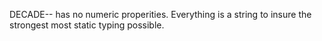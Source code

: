 DECADE-- has no numeric properities. Everything is a string to insure the strongest most static typing possible.


